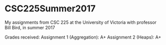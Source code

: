 # CSC225Summer2017
My assignments from CSC 225 at the University of Victoria with professor Bill Bird, in summer 2017

Grades received:
Assignment 1 (Aggregation): A+
Assignment 2 (Heaps): A+
